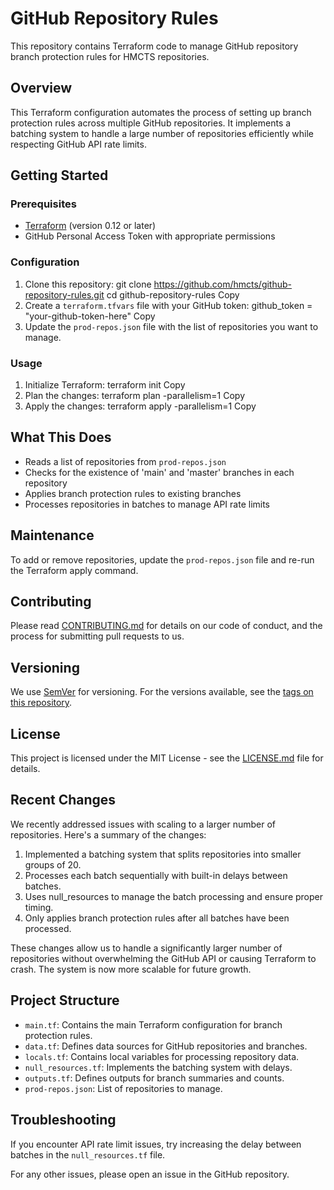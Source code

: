 # GitHub Repository Rules

This repository contains Terraform code to manage GitHub repository branch protection rules for HMCTS repositories.

## Overview

This Terraform configuration automates the process of setting up branch protection rules across multiple GitHub repositories. It implements a batching system to handle a large number of repositories efficiently while respecting GitHub API rate limits.

## Getting Started

### Prerequisites

- [Terraform](https://www.terraform.io/downloads.html) (version 0.12 or later)
- GitHub Personal Access Token with appropriate permissions

### Configuration

1. Clone this repository:
git clone https://github.com/hmcts/github-repository-rules.git
cd github-repository-rules
Copy
2. Create a `terraform.tfvars` file with your GitHub token:
github_token = "your-github-token-here"
Copy
3. Update the `prod-repos.json` file with the list of repositories you want to manage.

### Usage

1. Initialize Terraform:
terraform init
Copy
2. Plan the changes:
terraform plan -parallelism=1
Copy
3. Apply the changes:
terraform apply -parallelism=1
Copy
## What This Does

- Reads a list of repositories from `prod-repos.json`
- Checks for the existence of 'main' and 'master' branches in each repository
- Applies branch protection rules to existing branches
- Processes repositories in batches to manage API rate limits

## Maintenance

To add or remove repositories, update the `prod-repos.json` file and re-run the Terraform apply command.

## Contributing

Please read [CONTRIBUTING.md](CONTRIBUTING.md) for details on our code of conduct, and the process for submitting pull requests to us.

## Versioning

We use [SemVer](http://semver.org/) for versioning. For the versions available, see the [tags on this repository](https://github.com/hmcts/github-repository-rules/tags).

## License

This project is licensed under the MIT License - see the [LICENSE.md](LICENSE.md) file for details.

## Recent Changes

We recently addressed issues with scaling to a larger number of repositories. Here's a summary of the changes:

1. Implemented a batching system that splits repositories into smaller groups of 20.
2. Processes each batch sequentially with built-in delays between batches.
3. Uses null_resources to manage the batch processing and ensure proper timing.
4. Only applies branch protection rules after all batches have been processed.

These changes allow us to handle a significantly larger number of repositories without overwhelming the GitHub API or causing Terraform to crash. The system is now more scalable for future growth.

## Project Structure

- `main.tf`: Contains the main Terraform configuration for branch protection rules.
- `data.tf`: Defines data sources for GitHub repositories and branches.
- `locals.tf`: Contains local variables for processing repository data.
- `null_resources.tf`: Implements the batching system with delays.
- `outputs.tf`: Defines outputs for branch summaries and counts.
- `prod-repos.json`: List of repositories to manage.

## Troubleshooting

If you encounter API rate limit issues, try increasing the delay between batches in the `null_resources.tf` file.

For any other issues, please open an issue in the GitHub repository.